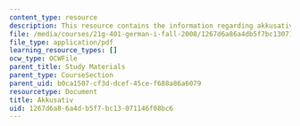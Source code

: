 ```yaml
---
content_type: resource
description: This resource contains the information regarding akkusativ.
file: /media/courses/21g-401-german-i-fall-2008/1267d6a86a4db5f7bc13071146f08bc6_MIT21G_401F08_akkusativ.pdf
file_type: application/pdf
learning_resource_types: []
ocw_type: OCWFile
parent_title: Study Materials
parent_type: CourseSection
parent_uid: b0ca1507-cf3d-dcef-45ce-f688a86a6079
resourcetype: Document
title: Akkusativ
uid: 1267d6a8-6a4d-b5f7-bc13-071146f08bc6
---
```

